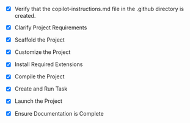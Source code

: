 <!-- Use this file to provide workspace-specific custom instructions to Copilot. For more details, visit https://code.visualstudio.com/docs/copilot/copilot-customization#_use-a-githubcopilotinstructionsmd-file -->
- [x] Verify that the copilot-instructions.md file in the .github directory is created.

- [x] Clarify Project Requirements
	<!-- Simple TypeScript MCP server using @modelcontextprotocol/sdk with HTTP listener exposed to the network -->

- [x] Scaffold the Project
	<!-- Created minimal TypeScript project structure with package.json and tsconfig.json -->

- [x] Customize the Project
	<!-- Implemented a simple MCP server with HTTP listener using the @modelcontextprotocol/sdk -->

- [x] Install Required Extensions
	<!-- No extensions needed -->

- [x] Compile the Project
	<!-- Set up minimal TypeScript compilation process -->

- [x] Create and Run Task
	<!-- Added npm scripts for building and running the server -->

- [x] Launch the Project
	<!-- Server can be launched using npm run dev or npm run start -->

- [x] Ensure Documentation is Complete
	<!-- Created README.md with usage instructions and updated copilot-instructions.md -->